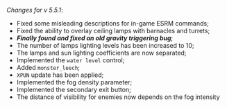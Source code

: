 _Changes for v 5.5.1_:
- Fixed some misleading descriptions for in-game ESRM commands;
- Fixed the ability to overlay ceiling lamps with barnacles and turrets;
- ***Finally found and fixed an old gravity triggering bug***;
- The number of lamps lighting levels has been increased to 10;
- The lamps and sun lighting coefficients are now separated;
- Implemented the `water level` control;
- Added `monster_leech`;
- `XPUN` update has been applied;
- Implemented the fog density parameter;
- Implemented the secondary exit button;
- The distance of visibility for enemies now depends on the fog intensity
